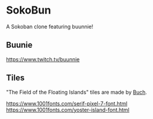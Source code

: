 # SokoBun

A Sokoban clone featuring buunnie!

## Buunie
https://www.twitch.tv/buunnie

## Tiles
"The Field of the Floating Islands" tiles are made by [Buch](https://opengameart.org/users/buch).

https://www.1001fonts.com/serif-pixel-7-font.html
https://www.1001fonts.com/yoster-island-font.html


